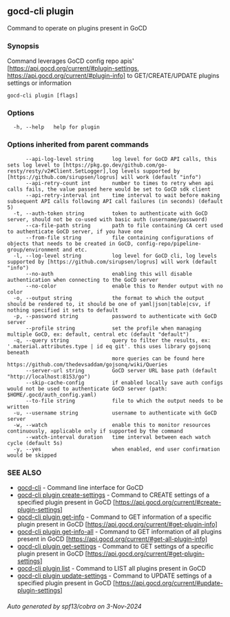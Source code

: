 ## gocd-cli plugin

Command to operate on plugins present in GoCD

### Synopsis

Command leverages GoCD config repo apis' [https://api.gocd.org/current/#plugin-settings, https://api.gocd.org/current/#plugin-info] to 
GET/CREATE/UPDATE plugins settings or information

```
gocd-cli plugin [flags]
```

### Options

```
  -h, --help   help for plugin
```

### Options inherited from parent commands

```
      --api-log-level string      log level for GoCD API calls, this sets log level to [https://pkg.go.dev/github.com/go-resty/resty/v2#Client.SetLogger],log levels supported by [https://github.com/sirupsen/logrus] will work (default "info")
      --api-retry-count int       number to times to retry when api calls fails, the value passed here would be set to GoCD sdk client
      --api-retry-interval int    time interval to wait before making subsequent API calls following API call failures (in seconds) (default 5)
  -t, --auth-token string         token to authenticate with GoCD server, should not be co-used with basic auth (username/password)
      --ca-file-path string       path to file containing CA cert used to authenticate GoCD server, if you have one
      --from-file string          file containing configurations of objects that needs to be created in GoCD, config-repo/pipeline-group/environment and etc.
  -l, --log-level string          log level for GoCD cli, log levels supported by [https://github.com/sirupsen/logrus] will work (default "info")
      --no-auth                   enabling this will disable authentication when connecting to the GoCD server
      --no-color                  enable this to Render output with no color
  -o, --output string             the format to which the output should be rendered to, it should be one of yaml|json|table|csv, if nothing specified it sets to default
  -p, --password string           password to authenticate with GoCD server
      --profile string            set the profile when managing multiple GoCD, ex: default, central etc (default "default")
  -q, --query string              query to filter the results, ex: '.material.attributes.type | id eq git'. this uses library gojsonq beneath
                                  more queries can be found here https://github.com/thedevsaddam/gojsonq/wiki/Queries
      --server-url string         GoCD server URL base path (default "http://localhost:8153/go")
      --skip-cache-config         if enabled locally save auth configs would not be used to authenticate GoCD server (path: $HOME/.gocd/auth_config.yaml)
      --to-file string            file to which the output needs to be written
  -u, --username string           username to authenticate with GoCD server
  -w, --watch                     enable this to monitor resources continuously, applicable only if supported by the command
      --watch-interval duration   time interval between each watch cycle (default 5s)
  -y, --yes                       when enabled, end user confirmation would be skipped
```

### SEE ALSO

* [gocd-cli](gocd-cli.md)	 - Command line interface for GoCD
* [gocd-cli plugin create-settings](gocd-cli_plugin_create-settings.md)	 - Command to CREATE settings of a specified plugin present in GoCD [https://api.gocd.org/current/#create-plugin-settings]
* [gocd-cli plugin get-info](gocd-cli_plugin_get-info.md)	 - Command to GET information of a specific plugin present in GoCD [https://api.gocd.org/current/#get-plugin-info]
* [gocd-cli plugin get-info-all](gocd-cli_plugin_get-info-all.md)	 - Command to GET information of all plugins present in GoCD [https://api.gocd.org/current/#get-all-plugin-info]
* [gocd-cli plugin get-settings](gocd-cli_plugin_get-settings.md)	 - Command to GET settings of a specific plugin present in GoCD [https://api.gocd.org/current/#get-plugin-settings]
* [gocd-cli plugin list](gocd-cli_plugin_list.md)	 - Command to LIST all plugins present in GoCD
* [gocd-cli plugin update-settings](gocd-cli_plugin_update-settings.md)	 - Command to UPDATE settings of a specified plugin present in GoCD [https://api.gocd.org/current/#update-plugin-settings]

###### Auto generated by spf13/cobra on 3-Nov-2024
